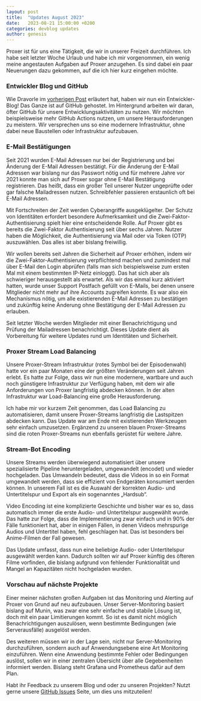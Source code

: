 ```yaml
---
layout: post
title:  "Updates August 2023"
date:   2023-08-21 15:00:00 +0200
categories: devblog updates
author: genesis
---
```


Proxer ist für uns eine Tätigkeit, die wir in unserer Freizeit durchführen. Ich habe seit letzter Woche Urlaub und habe ich mir vorgenommen, ein wenig meine angestauten Aufgaben auf Proxer anzugehen. Es sind dabei ein paar Neuerungen dazu gekommen, auf die ich hier kurz eingehen möchte.

### Entwickler Blog und GitHub

Wie Dravorle im [vorherigen Post](/devblog/proxer2.0/2023/08/15/first-devblog.html) erläutert hat, haben wir nun ein Entwickler-Blog! Das Ganze ist auf GitHub gehostet. Im Hintergrund arbeiten wir daran, öfter GitHub für unsere Entwicklungsaktivitäten zu nutzen. Wir möchten beispielsweise mehr GitHub Actions nutzen, um unsere Herausforderungen zu meistern. Wir versprechen uns so eine modernere Infrastruktur, ohne dabei neue Baustellen oder Infrastruktur aufzubauen.

### E-Mail Bestätigungen

Seit 2021 wurden E-Mail Adressen nur bei der Registrierung und bei Änderung der E-Mail Adressen bestätigt. Für die Änderung der E-Mail Adressen war bislang nur das Passwort nötig und für mehrere Jahre vor 2021 konnte man sich auf Proxer sogar ohne E-Mail Bestätigung registrieren. Das heißt, dass ein großer Teil unserer Nutzer ungeprüfte oder gar falsche Mailadressen nutzen. Schreibfehler passieren erstaunlich oft bei E-Mail Adressen.

Mit Fortschreiten der Zeit werden Cyberangriffe ausgeklügelter. Der Schutz von Identitäten erfordert besondere Aufmerksamkeit und die Zwei-Faktor-Authentisierung spielt hier eine entscheidende Rolle. Auf Proxer gibt es bereits die Zwei-Faktor Authentisierung seit über sechs Jahren. Nutzer haben die Möglichkeit, die Authentisierung via Mail oder via Token (OTP) auszuwählen. Das alles ist aber bislang freiwillig.

Wir wollen bereits seit Jahren die Sicherheit auf Proxer erhöhen, indem wir die Zwei-Faktor-Authentisierung verpflichtend machen und zumindest mal über E-Mail den Login abprüfen (falls man sich beispielsweise zum ersten Mal mit einem bestimmten IP-Netz einloggt). Das hat sich aber als schwieriger herausgestellt als erwartet. Als wir das einmal kurz aktiviert hatten, wurde unser Support Postfach gefüllt von E-Mails, bei denen unsere Mitglieder nicht mehr auf ihre Accounts zugreifen konnte. Es war also ein Mechanismus nötig, um alle existierenden E-Mail Adressen zu bestätigen und zukünftig keine Änderung ohne Bestätigung der E-Mail Adressen zu erlauben.

Seit letzter Woche werden Mitglieder mit einer Benachrichtigung und Prüfung der Mailadressen benachrichtigt. Dieses Update dient als Vorbereitung für weitere Updates rund um Identitäten und Sicherheit.

### Proxer Stream Load Balancing

Unsere Proxer-Stream Infrastruktur (rotes Symbol bei der Episodenwahl) hatte vor ein paar Monaten eine der größten Veränderungen seit Jahren erlebt. Es hatte zur Folge, dass wir nun eine modernere, wartbare und auch noch günstigere Infrastruktur zur Verfügung haben, mit dem wir alle Anforderungen von Proxer langfristig abdecken können. In der alten Infrastruktur war Load-Balancing eine große Herausforderung.

Ich habe mir vor kurzem Zeit genommen, das Load Balancing zu automatisieren, damit unsere Proxer-Streams langfristig die Lastspitzen abdecken kann. Das Update war am Ende mit existierenden Werkzeugen sehr einfach umzusetzen. Ergänzend zu unseren blauen Proxer-Streams sind die roten Proxer-Streams nun ebenfalls gerüstet für weitere Jahre.

### Stream-Bot Encoding

Unsere Streams werden überwiegend automatisiert über unsere spezialisierte Pipeline heruntergeladen, umgewandelt (encodet) und wieder hochgeladen. Das Umwandeln bedeutet, dass die Videos in so ein Format umgewandelt werden, dass sie effizient von Endgeräten konsumiert werden können. In unserem Fall ist es die Auswahl der korrekten Audio- und Untertitelspur und Export als ein sogenanntes „Hardsub“.

Video Encoding ist eine komplizierte Geschichte und bisher war es so, dass automatisch immer die erste Audio- und Untertitelspur ausgewählt wurde. Das hatte zur Folge, dass die Implementierung zwar einfach und in 90% der Fälle funktioniert hat, aber in einigen Fällen, in denen Videos mehrspurige Audios und Untertitel haben, fehl geschlagen hat. Das ist besonders bei Anime-Filmen der Fall gewesen.

Das Update umfasst, dass nun eine beliebige Audio- oder Untertitelspur ausgewählt werden kann. Dadurch sollten wir auf Proxer künftig des öfteren Filme vorfinden, die bislang aufgrund von fehlender Funktionalität und Mangel an Kapazitäten nicht hochgeladen wurden.

### Vorschau auf nächste Projekte

Einer meiner nächsten großen Aufgaben ist das Monitoring und Alerting auf Proxer von Grund auf neu aufzubauen. Unser Server-Monitoring basiert bislang auf Munin, was zwar eine sehr einfache und stabile Lösung ist, doch mit ein paar Limitierungen kommt. So ist es damit nicht möglich Benachrichtigungen auszulösen, wenn bestimmte Bedingungen (wie Serverausfälle) ausgelöst werden.

Des weiteren müssen wir in der Lage sein, nicht nur Server-Monitoring durchzuführen, sondern auch auf Anwendungsebene eine Art Monitoring einzuführen. Wenn eine Anwendung bestimmte Fehler oder Bedingungen auslöst, sollen wir in einer zentralen Übersicht über alle Gegebenheiten informiert werden. Bislang steht Grafana und Prometheus dafür auf dem Plan.

Habt ihr Feedback zu unserem Blog und oder zu unseren Projekten? Nutzt gerne unsere [GitHub Issues](https://github.com/proxer/proxer.github.io/issues) Seite, um dies uns mitzuteilen!

